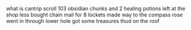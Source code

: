 what is cantrip scroll
103 obsidian chunks and 2 healing potions left at the shop
less bought chain mail for 8 lockets
made way to the compass rose
went in through lower hole
got some treasures
thud on the roof